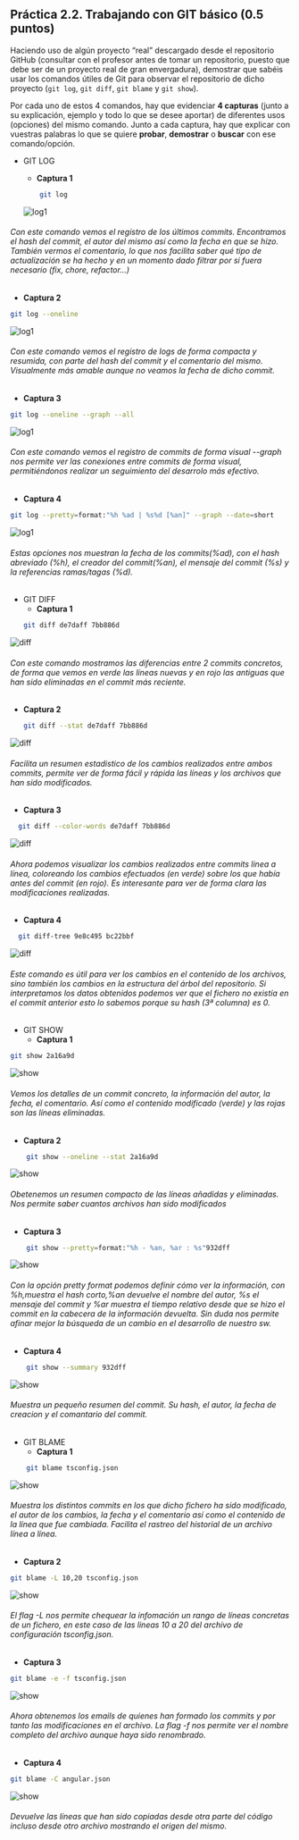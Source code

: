 ## Práctica 2.2. Trabajando con GIT básico (0.5 puntos)

Haciendo uso de algún proyecto “real”  descargado desde el repositorio GitHub (consultar con el profesor antes de tomar un repositorio, puesto que debe ser de un proyecto real de gran envergadura), demostrar que sabéis usar los comandos útiles de Git para observar el repositorio de dicho proyecto (`git log`, `git diff`, `git blame` y `git show`). 

Por cada uno de estos 4 comandos, hay que evidenciar **4 capturas** (junto a su explicación, ejemplo y todo lo que se desee aportar) de diferentes usos (opciones) del mismo comando. Junto a cada captura, hay que explicar con vuestras palabras lo que se quiere **probar**, **demostrar** o **buscar** con ese comando/opción. 


-  GIT LOG

   - **Captura 1**  
    ``` bash
        git log 
    ```

   ![log1 ](./capturas/log1.png)

###### Con este comando vemos el registro de los últimos commits. Encontramos el hash del commit, el autor del mismo así como la fecha en que se hizo. También vermos el comentario, lo que nos facilita saber qué tipo de actualización se ha hecho y en un momento dado filtrar por si fuera necesario (fix, chore, refactor...)

   - **Captura 2**  
``` bash
git log --oneline
```


![log1 ](./capturas/log2.png)
   
###### Con este comando vemos el registro de logs de forma compacta y resumida, con parte del hash del commit y el comentario del mismo. Visualmente más amable aunque no veamos la fecha de dicho commit.

- **Captura 3**  
``` bash
git log --oneline --graph --all
```
        
![log1 ](./capturas/log3.png)
   

###### Con este comando vemos el registro de commits de forma visual --graph nos permite ver las conexiones entre commits de forma visual, permitiéndonos realizar un seguimiento del desarrolo más efectivo.

   - **Captura 4**  
``` bash
git log --pretty=format:"%h %ad | %s%d [%an]" --graph --date=short
```
    
    
![log1 ](./capturas/log4.png)

###### Estas opciones nos muestran la fecha de los commits(%ad), con el hash abreviado (%h), el creador del commit(%an), el mensaje del commit (%s) y la referencias ramas/tagas (%d). 
- GIT DIFF
    - **Captura 1**  
    ``` bash
    git diff de7daff 7bb886d 
    ```
![diff ](./capturas/diff1.png)
 ###### Con este comando mostramos las diferencias entre 2 commits concretos, de forma que vemos en verde las líneas nuevas y en rojo las antiguas que han sido eliminadas en el commit más reciente.

  - **Captura 2**  
     ``` bash
    git diff --stat de7daff 7bb886d 
    ```
  ![diff ](./capturas/diff2.png)
  ###### Facilita un resumen estadistico de los cambios realizados entre ambos commits, permite ver de forma fácil y rápida las líneas y los archivos que han sido modificados.

  - **Captura 3**  
```bash
  git diff --color-words de7daff 7bb886d 
```
![diff ](./capturas/diff3.png)
###### Ahora podemos visualizar los cambios realizados entre commits linea a línea, coloreando los cambios efectuados (en verde) sobre los que había antes del commit (en rojo). Es interesante para ver de forma clara las modificaciones realizadas.

  - **Captura 4**  
  ```bash
    git diff-tree 9e8c495 bc22bbf
  ```
  ![diff ](./capturas/diff4.png)
  ###### Este comando es útil para ver los cambios en el contenido de los archivos, sino también los cambios en la estructura del árbol del repositorio. Si interpretamos los datos obtenidos podemos ver que el fichero no existía en el commit anterior esto lo sabemos porque su hash (3ª columna) es 0.


- GIT SHOW
    - **Captura 1**  
```bash
git show 2a16a9d
```
![show ](./capturas/show1.png)
###### Vemos los detalles de un commit concreto, la información del autor, la fecha, el comentario. Así como el contenido modificado (verde) y las rojas son las líneas eliminadas.

- **Captura 2**  
```bash
    git show --oneline --stat 2a16a9d  
```
![show ](./capturas/show2.png)
###### Obetenemos un resumen compacto de las líneas añadidas y eliminadas. Nos permite saber cuantos archivos han sido modificados

  - **Captura 3**  
```bash
    git show --pretty=format:"%h - %an, %ar : %s"932dff
```

![show ](./capturas/show3.png)
###### Con la opción pretty format podemos definir cómo ver la información, con %h,muestra el hash corto,%an devuelve el nombre del autor, %s el mensaje del commit y %ar muestra el tiempo relativo desde que se hizo el commit en la cabecera de la información devuelta. Sin duda nos permite afinar mejor la búsqueda de un cambio en el desarrollo de nuestro sw.


  - **Captura 4**  
```bash
    git show --summary 932dff  
```
![show ](./capturas/show4.png)
###### Muestra un pequeño resumen del commit. Su hash, el autor, la fecha de creacion y el comantario del commit. 

- GIT BLAME
  - **Captura 1**  
```bash
    git blame tsconfig.json 
```
  ![show ](./capturas/blame1.png)
###### Muestra los distintos commits en los que dicho fichero ha sido modificado, el autor de los cambios, la fecha y el comentario así como el contenido de la línea que fue cambiada. Facilita el rastreo del historial de un archivo línea a línea.

  - **Captura 2**  
    
``` bash
git blame -L 10,20 tsconfig.json  
```
![show ](./capturas/blame2.png)
###### El flag -L nos permite chequear la infomación un rango de líneas concretas de un fichero, en este caso de las lineas 10 a 20 del archivo de configuración tsconfig.json. 

  - **Captura 3**  

``` bash
git blame -e -f tsconfig.json  
```
  ![show ](./capturas/blame3.png)
###### Ahora obtenemos los emails de quienes han formado los commits y por tanto las modificaciones en el archivo. La flag -f nos permite ver el nombre completo del archivo aunque haya sido renombrado.

  - **Captura 4**  
  ``` bash
git blame -C angular.json
```

![show ](./capturas/blame4.png)

###### Devuelve las líneas que han sido copiadas desde otra parte del código incluso desde otro archivo mostrando el origen del mismo.










